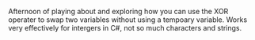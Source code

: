 Afternoon of playing about and exploring how you can use the XOR operater to swap two variables without using a tempoary variable. Works very effectively for intergers in C#, not so much characters and strings.
